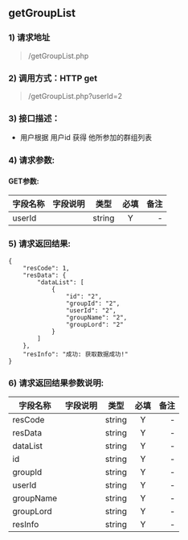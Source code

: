 

## getGroupList

### 1) 请求地址

> /getGroupList.php

### 2) 调用方式：HTTP get

> /getGroupList.php?userId=2

### 3) 接口描述：

* 用户根据 用户id 获得 他所参加的群组列表

### 4) 请求参数:

#### GET参数:
|字段名称       |字段说明         |类型            |必填            |备注     |
| -------------|:--------------:|:--------------:|:--------------:| ------:|
|userId||string|Y|-|



### 5) 请求返回结果:

```
{
    "resCode": 1,
    "resData": {
        "dataList": [
            {
                "id": "2",
                "groupId": "2",
                "userId": "2",
                "groupName": "2",
                "groupLord": "2"
            }
        ]
    },
    "resInfo": "成功: 获取数据成功!"
}
```


### 6) 请求返回结果参数说明:
|字段名称       |字段说明         |类型            |必填            |备注     |
| -------------|:--------------:|:--------------:|:--------------:| ------:|
|resCode||string|Y|-|
|resData||string|Y|-|
|dataList||string|Y|-|
|id||string|Y|-|
|groupId||string|Y|-|
|userId||string|Y|-|
|groupName||string|Y|-|
|groupLord||string|Y|-|
|resInfo||string|Y|-|

